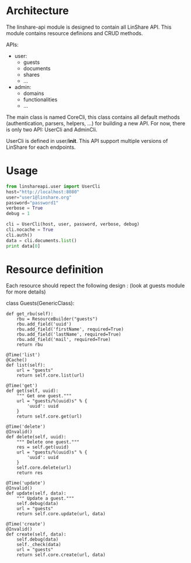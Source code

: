 # Architecture

The linshare-api module is designed to contain all LinShare API.
This module contains resource definions and CRUD methods.

APIs:
  - user:
    - guests
    - documents
    - shares
    - ...
  - admin:
    - domains
    - functionalities
    - ...

The main class is named CoreCli, this class contains all default methods
(authentication, parsers, helpers, ...) for building a new API.
For now, there is only two API: UserCli and AdminCli.

UserCli is defined in user/__init__. This API support multiple versions
of LinShare for each endpoints.

# Usage

```python
from linshareapi.user import UserCli
host="http://localhost:8080"
user="user1@linshare.org"
password="password1"
verbose = True
debug = 1

cli = UserCli(host, user, password, verbose, debug)
cli.nocache = True
cli.auth()
data = cli.documents.list()
print data[0]
```

# Resource definition

Each resource should repect the following design :
(look at guests module for more details)

class Guests(GenericClass):

    def get_rbu(self):
        rbu = ResourceBuilder("guests")
        rbu.add_field('uuid')
        rbu.add_field('firstName', required=True)
        rbu.add_field('lastName', required=True)
        rbu.add_field('mail', required=True)
        return rbu

    @Time('list')
    @Cache()
    def list(self):
        url = "guests"
        return self.core.list(url)

    @Time('get')
    def get(self, uuid):
        """ Get one guest."""
        url = "guests/%(uuid)s" % {
            'uuid': uuid
        }
        return self.core.get(url)

    @Time('delete')
    @Invalid()
    def delete(self, uuid):
        """ Delete one guest."""
        res = self.get(uuid)
        url = "guests/%(uuid)s" % {
            'uuid': uuid
        }
        self.core.delete(url)
        return res

    @Time('update')
    @Invalid()
    def update(self, data):
        """ Update a guest."""
        self.debug(data)
        url = "guests"
        return self.core.update(url, data)

    @Time('create')
    @Invalid()
    def create(self, data):
        self.debug(data)
        self._check(data)
        url = "guests"
        return self.core.create(url, data)

